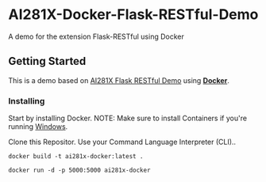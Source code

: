 # AI281X-Docker-Flask-RESTful-Demo
A demo for the extension Flask-RESTful using Docker

## Getting Started

This is a demo based on [AI281X Flask RESTful Demo](https://github.com/andrewisen/AI281X-Flask-RESTful-Demo) using **[Docker](https://www.docker.com)**.


### Installing

Start by installing Docker.
NOTE: Make sure to install Containers if you're running [Windows](https://docs.docker.com/docker-for-windows/install/#install-docker-for-windows-desktop-app).

Clone this Repositor.
Use your Command Language Interpreter (CLI)..


```
docker build -t ai281x-docker:latest .
```

```
docker run -d -p 5000:5000 ai281x-docker
```
